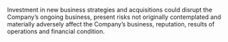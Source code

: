 Investment in new business strategies and acquisitions could disrupt the Company’s ongoing business, present risks not
originally  contemplated  and  materially  adversely  affect  the  Company’s  business,  reputation,  results  of  operations  and
financial condition.
